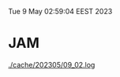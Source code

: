 Tue  9 May 02:59:04 EEST 2023
# JAM
<a href='./cache/202305/09_02.log'>./cache/202305/09_02.log</a>
